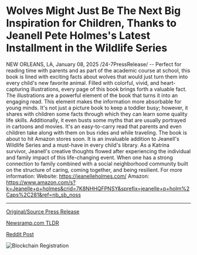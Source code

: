 # Wolves Might Just Be The Next Big Inspiration for Children, Thanks to Jeanell Pete Holmes's Latest Installment in the Wildlife Series

NEW ORLEANS, LA, January 08, 2025 /24-7PressRelease/ -- Perfect for reading time with parents and as part of the academic course at school, this book is lined with exciting facts about wolves that would just turn them into every child's new favorite animal.   Filled with colorful, vivid, and heart-capturing illustrations, every page of this book brings forth a valuable fact. The illustrations are a powerful element of the book that turns it into an engaging read. This element makes the information more absorbable for young minds. It's not just a picture book to keep a toddler busy; however, it shares with children some facts through which they can learn some quality life skills. Additionally, it even busts some myths that are usually portrayed in cartoons and movies.   It's an easy-to-carry read that parents and even children take along with them on bus rides and while traveling.   The book is about to hit Amazon stores soon. It is an invaluable addition to Jeanell's Wildlife Series and a must-have in every child's library.  As a Katrina survivor, Jeanell's creative thoughts flowed after experiencing the individual and family impact of this life-changing event. When one has a strong connection to family combined with a social neighborhood community built on the structure of caring, coming together, and being resilient.  For more information:  Website: https://jeanelleholmes.com/ Amazon: https://www.amazon.com/s?k=Jeanelle+p+holmes&crid=7K8NHHQFPNSY&sprefix=jeanelle+p+holm%2Caps%2C281&ref=nb_sb_noss 

---

[Original/Source Press Release](https://www.24-7pressrelease.com/press-release/517657/wolves-might-just-be-the-next-big-inspiration-for-children-thanks-to-jeanell-pete-holmess-latest-installment-in-the-wildlife-series)
                    

[Newsramp.com TLDR](https://newsramp.com/curated-news/exciting-new-children-s-book-about-wolves-soon-to-be-released-on-amazon/c720f8dd164c0f6206056c783daf0785) 

 



[Reddit Post](https://www.reddit.com/r/BookNews/comments/1hwf5ks/exciting_new_childrens_book_about_wolves_soon_to/) 



![Blockchain Registration](https://cdn.newsramp.app/24-7PressRelease/qrcode/251/8/mail1Z5a.webp)